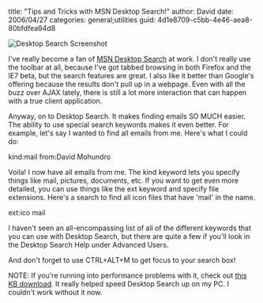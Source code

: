 
title: "Tips and Tricks with MSN Desktop Search!"
author: David
date: 2006/04/27
categories: general;utilities
guid: 4d1e8709-c5bb-4e46-aea8-80bfdfea94d8

![Desktop Search Screenshot](http://www.mohundro.com/blog/content/binary/2006-04-27-desktopsearch.gif)

I've really become a fan of [MSN Desktop Search](http://desktop.msn.com/) at work. I don't really use the toolbar at all, because I've got tabbed browsing in both Firefox and the IE7 beta, but the search features are great. I also like it better than Google's offering because the results don't pull up in a webpage. Even with all the buzz over AJAX lately, there is still a lot more interaction that can happen with a true client application.

Anyway, on to Desktop Search. It makes finding emails SO MUCH easier. The ability to use special search keywords makes it even better. For example, let's say I wanted to find all emails from me. Here's what I could do:

kind:mail from:David Mohundro

Voila! I now have all emails from me. The kind keyword lets you specify things like mail, pictures, documents, etc. If you want to get even more detailed, you can use things like the ext keyword and specify file extensions. Here's a search to find all icon files that have 'mail' in the name.

ext:ico mail

I haven't seen an all-encompassing list of all of the different keywords that you can use with Desktop Search, but there are quite a few if you'll look in the Desktop Search Help under Advanced Users.

And don't forget to use CTRL+ALT+M to get focus to your search box!

NOTE: If you're running into performance problems with it, check out [this KB download](http://www.microsoft.com/downloads/details.aspx?FamilyID=19d3a22c-6e02-4596-89d4-05e94f7fbce1&DisplayLang=en#filelist). It really helped speed Desktop Search up on my PC. I couldn't work without it now.


